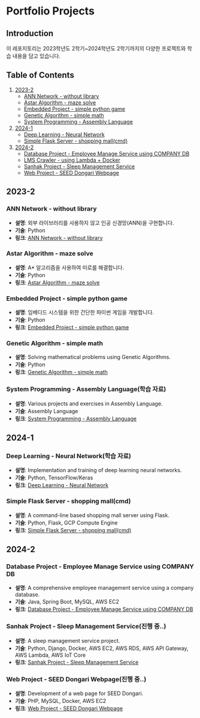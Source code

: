# Portfolio Projects

## Introduction
이 레포지토리는 2023학년도 2학기~2024학년도 2학기까지의 다양한 프로젝트와 학습 내용을 담고 있습니다.

## Table of Contents
1. [2023-2](#2023-2)
    - [ANN Network - without library](#ann-network---without-library)
    - [Astar Algorithm - maze solve](#astar-algorithm---maze-solve)
    - [Embedded Project - simple python game](#embedded-project---simple-python-game)
    - [Genetic Algorithm - simple math](#genetic-algorithm---simple-math)
    - [System Programming - Assembly Language](#system-programming---assembly-language)
2. [2024-1](#2024-1)
    - [Deep Learning - Neural Network](#deep-learning---neural-network)
    - [Simple Flask Server - shopping mall(cmd)](#simple-flask-server---shopping-mallcmd)
3. [2024-2](#2024-2)
    - [Database Project - Employee Manage Service using COMPANY DB](#database-project---employee-manage-service-using-company-db)
    - [LMS Crawler - using Lambda + Docker](#lms-crawler---using-lambda--docker)
    - [Sanhak Project - Sleep Management Service](#sanhak-project---sleep-management-service)
    - [Web Project - SEED Dongari Webpage](#web-project---seed-dongari-webpage)

## 2023-2

### ANN Network - without library
- **설명**: 외부 라이브러리를 사용하지 않고 인공 신경망(ANN)을 구현합니다.
- **기술**: Python
- **링크**: [ANN Network - without library](https://github.com/KR-GG/portfolio/tree/master/2023-2/ANN%20Network%20-%20without%20library)

### Astar Algorithm - maze solve
- **설명**: A* 알고리즘을 사용하여 미로를 해결합니다.
- **기술**: Python
- **링크**: [Astar Algorithm - maze solve](https://github.com/KR-GG/portfolio/tree/master/2023-2/Astar%20Algorithm%20-%20maze%20solve)

### Embedded Project - simple python game
- **설명**: 임베디드 시스템을 위한 간단한 파이썬 게임을 개발합니다.
- **기술**: Python
- **링크**: [Embedded Project - simple python game](https://github.com/KR-GG/portfolio/tree/master/2023-2/Embeded%20Project%20-%20simple%20python%20game)

### Genetic Algorithm - simple math
- **설명**: Solving mathematical problems using Genetic Algorithms.
- **기술**: Python
- **링크**: [Genetic Algorithm - simple math](https://github.com/KR-GG/portfolio/tree/master/2023-2/Genetic%20Algorithm%20-%20simple%20math)

### System Programming - Assembly Language(학습 자료)
- **설명**: Various projects and exercises in Assembly Language.
- **기술**: Assembly Language
- **링크**: [System Programming - Assembly Language](https://github.com/KR-GG/portfolio/tree/master/2023-2/System%20Programming%20-%20Assembly%20Language)

## 2024-1

### Deep Learning - Neural Network(학습 자료)
- **설명**: Implementation and training of deep learning neural networks.
- **기술**: Python, TensorFlow/Keras
- **링크**: [Deep Learning - Neural Network](https://github.com/KR-GG/portfolio/tree/master/2024-1/Deep%20Learning%20-%20Neural%20Network)

### Simple Flask Server - shopping mall(cmd)
- **설명**: A command-line based shopping mall server using Flask.
- **기술**: Python, Flask, GCP Compute Engine
- **링크**: [Simple Flask Server - shopping mall(cmd)](https://github.com/KR-GG/portfolio/tree/master/2024-1/Simple%20Flask%20Server%20-%20shopping%20mall(cmd))

## 2024-2

### Database Project - Employee Manage Service using COMPANY DB
- **설명**: A comprehensive employee management service using a company database.
- **기술**: Java, Spring Boot, MySQL, AWS EC2
- **링크**: [Database Project - Employee Manage Service using COMPANY DB](https://github.com/KR-GG/portfolio/tree/master/2024-2/Database%20Project%20-%20Employee%20Manage%20Service%20using%20COMPANY%20DB)

### Sanhak Project - Sleep Management Service(진행 중..)
- **설명**: A sleep management service project.
- **기술**: Python, Django, Docker, AWS EC2, AWS RDS, AWS API Gateway, AWS Lambda, AWS IoT Core
- **링크**: [Sanhak Project - Sleep Management Service](https://github.com/KR-GG/portfolio/tree/master/2024-2/Sanhak%20Project%20-%20Sleep%20Management%20Service)

### Web Project - SEED Dongari Webpage(진행 중..)
- **설명**: Development of a web page for SEED Dongari.
- **기술**: PHP, MySQL, Docker, AWS EC2
- **링크**: [Web Project - SEED Dongari Webpage](https://github.com/KR-GG/portfolio/tree/master/2024-2/Web%20Project%20-%20SEED%20Dongari%20Webpage)
